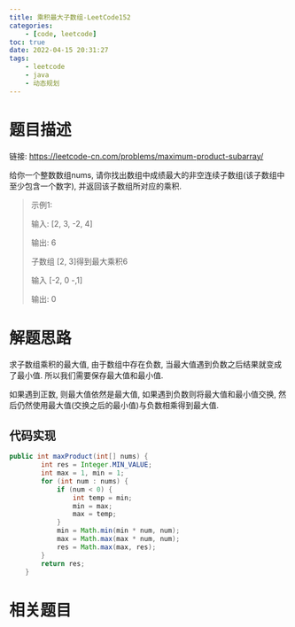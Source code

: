 ```yaml
---
title: 乘积最大子数组-LeetCode152
categories: 
	- [code, leetcode]
toc: true
date: 2022-04-15 20:31:27
tags:
	- leetcode
	- java
	- 动态规划
---
```


# 题目描述

链接: https://leetcode-cn.com/problems/maximum-product-subarray/

给你一个整数数组nums, 请你找出数组中成绩最大的非空连续子数组(该子数组中至少包含一个数字), 并返回该子数组所对应的乘积.

> 示例1:
>
> 输入: [2, 3, -2, 4]
>
> 输出: 6
>
> 子数组 [2, 3]得到最大乘积6
>
> 输入 [-2, 0 -,1]
>
> 输出: 0

<!--more-->

# 解题思路

求子数组乘积的最大值, 由于数组中存在负数, 当最大值遇到负数之后结果就变成了最小值. 所以我们需要保存最大值和最小值. 

如果遇到正数, 则最大值依然是最大值, 如果遇到负数则将最大值和最小值交换, 然后仍然使用最大值(交换之后的最小值)与负数相乘得到最大值.

## 代码实现

```java
public int maxProduct(int[] nums) {
		int res = Integer.MIN_VALUE;
		int max = 1, min = 1;
		for (int num : nums) {
			if (num < 0) {
				int temp = min;
				min = max;
				max = temp;
			}
			min = Math.min(min * num, num);
			max = Math.max(max * num, num);
			res = Math.max(max, res);
		}
		return res;
	}
```

# 相关题目

